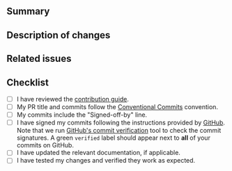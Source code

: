## Summary
<!-- Briefly summarize the purpose and scope of this PR. -->

## Description of changes
<!-- Provide a detailed explanation of the changes made in this PR, why they were needed, and how they address the issue(s). -->

## Related issues
<!-- List any related issue(s) this PR addresses, e.g., `Closes #123`, `Fixes #456`. -->

## Checklist
<!-- Go over following points. check them with an `x` if they do apply, (they turn into clickable checkboxes once the PR is submitted, so no need to do everything at once) -->

- [ ] I have reviewed the [contribution guide](../CONTRIBUTING.md).
- [ ] My PR title and commits follow the [Conventional Commits](https://www.conventionalcommits.org/en/v1.0.0/) convention.
- [ ] My commits include the "Signed-off-by" line.
- [ ] I have signed my commits following the instructions provided by [GitHub](https://docs.github.com/en/authentication/managing-commit-signature-verification/signing-commits). Note that we run [GitHub's commit verification](https://docs.github.com/en/authentication/managing-commit-signature-verification/about-commit-signature-verification) tool to check the commit signatures. A green `verified` label should appear next to **all** of your commits on GitHub.
- [ ] I have updated the relevant documentation, if applicable.
- [ ] I have tested my changes and verified they work as expected.
